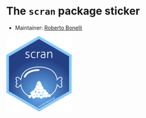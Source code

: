 # The `scran` package sticker

* Maintainer: [Roberto Bonelli](https://github.com/Robbie90/)

<img src=scran.png height="200">
